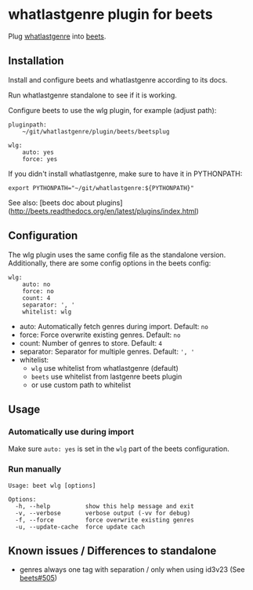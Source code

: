 # whatlastgenre plugin for beets

Plug [whatlastgenre](https://github.com/YetAnotherNerd/whatlastgenre)
into [beets](https://github.com/sampsyo/beets).


## Installation

Install and configure beets and whatlastgenre according to its docs.

Run whatlastgenre standalone to see if it is working.

Configure beets to use the wlg plugin, for example (adjust path):

    pluginpath:
        ~/git/whatlastgenre/plugin/beets/beetsplug

    wlg:
        auto: yes
        force: yes

If you didn't install whatlastgenre, make sure to have it in PYTHONPATH:

    export PYTHONPATH="~/git/whatlastgenre:${PYTHONPATH}"

See also: [beets doc about plugins]
(http://beets.readthedocs.org/en/latest/plugins/index.html)


## Configuration

The wlg plugin uses the same config file as the standalone version.
Additionally, there are some config options in the beets config:

    wlg:
        auto: no
        force: no
        count: 4
        separator: ', '
        whitelist: wlg

* auto: Automatically fetch genres during import. Default: `no`
* force: Force overwrite existing genres. Default: `no`
* count: Number of genres to store. Default: `4`
* separator: Separator for multiple genres. Default: `', '`
* whitelist:
    * `wlg` use whitelist from whatlastgenre (default)
    * `beets` use whitelist from lastgenre beets plugin
    * or use custom path to whitelist


## Usage

### Automatically use during import
Make sure `auto: yes` is set in the `wlg` part of the beets configuration.

### Run manually

    Usage: beet wlg [options]

    Options:
      -h, --help          show this help message and exit
      -v, --verbose       verbose output (-vv for debug)
      -f, --force         force overwrite existing genres
      -u, --update-cache  force update cach


## Known issues / Differences to standalone

* genres always one tag with separation / only when using id3v23
(See [beets#505](https://github.com/sampsyo/beets/issues/505))
